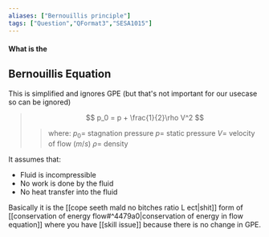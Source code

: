 ```yaml
---
aliases: ["Bernouillis principle"]
tags: ["Question","QFormat3","SESA1015"]
---
```


#### What is the
## Bernouillis Equation
This is simplified and ignores GPE (but that's not important for our usecase so can be ignored)
> $$ p_0 = p + \frac{1}{2}\rho V^2 $$ 
>> where:
>> $p_0 =$ stagnation pressure
>> $p =$ static pressure
>> $V =$ velocity of flow ($m/s$)
>> $\rho =$ density

It assumes that:
* Fluid is incompressible
* No work is done by the fluid
* No heat transfer into the fluid

Basically it is the [[cope seeth mald no bitches ratio L ect|shit]] form of [[conservation of energy flow#^4479a0|conservation of energy in flow equation]] where you have [[skill issue]] because there is no change in GPE.